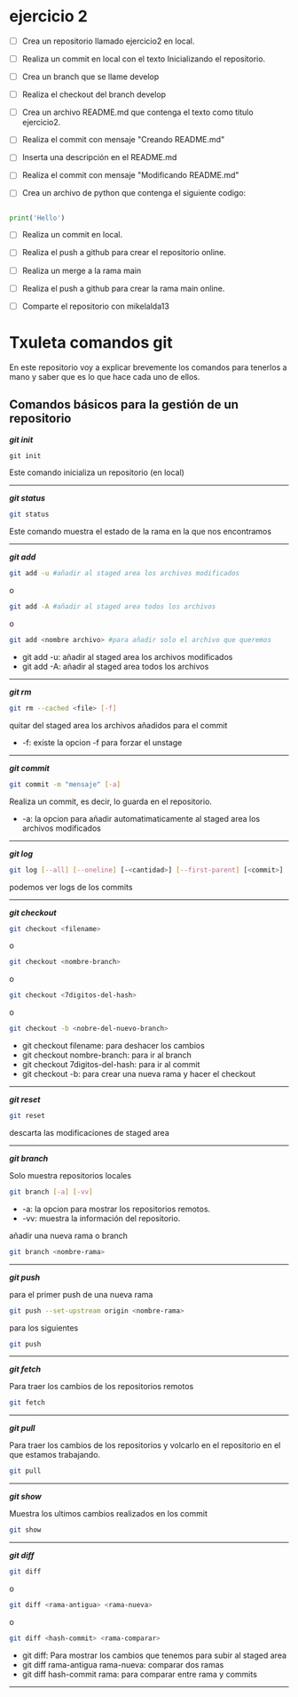 # ejercicio 2


* [ ] Crea un repositorio llamado ejercicio2 en local.
* [ ] Realiza un commit en local con el texto Inicializando el repositorio.

* [ ] Crea un branch que se llame develop
* [ ] Realiza el checkout del branch develop

* [ ] Crea un archivo README.md que contenga el texto como titulo ejercicio2.
* [ ] Realiza el commit con mensaje "Creando README.md"

* [ ] Inserta una descripción en el README.md
* [ ] Realiza el commit con mensaje "Modificando README.md"

* [ ] Crea un archivo de python que contenga el siguiente codigo:

```python

print('Hello')
```

* [ ] Realiza un commit en local.
* [ ] Realiza el push a github para crear el repositorio online.

* [ ] Realiza un merge a la rama main
* [ ] Realiza el push a github para crear la rama main online.

* [ ] Comparte el repositorio con mikelalda13
# Txuleta comandos git

En este repositorio voy a explicar brevemente los comandos para tenerlos a mano y saber que es lo que hace cada uno de ellos.

## Comandos básicos para la gestión de un repositorio

***git init***

```console
git init
```

Este comando inicializa un repositorio (en local)

---

***git status***

```bash
git status
```

Este comando muestra el estado de la rama en la que nos encontramos

---

***git add***

```bash
git add -u #añadir al staged area los archivos modificados
```

o

```bash
git add -A #añadir al staged area todos los archivos
```

o

```bash
git add <nombre archivo> #para añadir solo el archivo que queremos
```

* git add -u: añadir al staged area los archivos modificados
* git add -A: añadir al staged area todos los archivos

---

***git rm***

```bash
git rm --cached <file> [-f]
```

quitar del staged area los archivos añadidos para el commit

* -f: existe la opcion -f para forzar el unstage

---

***git commit***

```bash
git commit -m "mensaje" [-a]
```

Realiza un commit, es decir, lo guarda en el repositorio.

* -a: la opcion para añadir automatimaticamente al staged area los archivos modificados

---

***git log***

```bash
git log [--all] [--oneline] [-<cantidad>] [--first-parent] [<commit>]
```

podemos ver logs de los commits

---

***git checkout***

```bash
git checkout <filename>
```

o

```bash
git checkout <nombre-branch>
```

o

```bash
git checkout <7digitos-del-hash>
```

o

```bash
git checkout -b <nobre-del-nuevo-branch>
```

* git checkout filename: para deshacer los cambios
* git checkout nombre-branch: para ir al branch
* git checkout 7digitos-del-hash: para ir al commit
* git checkout -b: para crear una nueva rama y hacer el checkout

---

***git reset***

```bash
git reset
```

descarta las modificaciones de staged area

---

***git branch***

Solo muestra repositorios locales

```bash
git branch [-a] [-vv]
```

* -a: la opcion para mostrar los repositorios remotos.
* -vv: muestra la información del repositorio.

añadir una nueva rama o branch

```bash
git branch <nombre-rama>
```

---

***git push***

para el primer push de una nueva rama

```bash
git push --set-upstream origin <nombre-rama>
```

para los siguientes

```bash
git push
```

---

***git fetch***

Para traer los cambios de los repositorios remotos

```bash
git fetch
```

---

***git pull***

Para traer los cambios de los repositorios y volcarlo en el repositorio en el que estamos trabajando.

```bash
git pull
```

---

***git show***

Muestra los ultimos cambios realizados en los commit

```bash
git show
```

---

***git diff***

```bash
git diff
```

o

```bash
git diff <rama-antigua> <rama-nueva>
```

o

```bash
git diff <hash-commit> <rama-comparar>
```

* git diff: Para mostrar los cambios que tenemos para subir al staged area
* git diff rama-antigua rama-nueva: comparar dos ramas
* git diff hash-commit rama: para comparar entre rama y commits

---